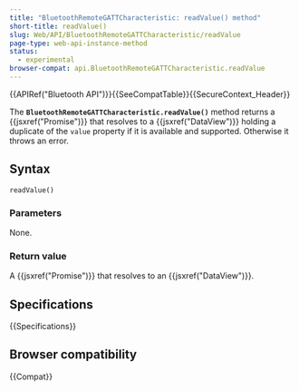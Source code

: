 ```yaml
---
title: "BluetoothRemoteGATTCharacteristic: readValue() method"
short-title: readValue()
slug: Web/API/BluetoothRemoteGATTCharacteristic/readValue
page-type: web-api-instance-method
status:
  - experimental
browser-compat: api.BluetoothRemoteGATTCharacteristic.readValue
---
```


{{APIRef("Bluetooth API")}}{{SeeCompatTable}}{{SecureContext_Header}}

The **`BluetoothRemoteGATTCharacteristic.readValue()`** method
returns a {{jsxref("Promise")}} that resolves to a {{jsxref("DataView")}} holding a
duplicate of the `value` property if it is available and supported. Otherwise
it throws an error.

## Syntax

```js-nolint
readValue()
```

### Parameters

None.

### Return value

A {{jsxref("Promise")}} that resolves to an {{jsxref("DataView")}}.

## Specifications

{{Specifications}}

## Browser compatibility

{{Compat}}
